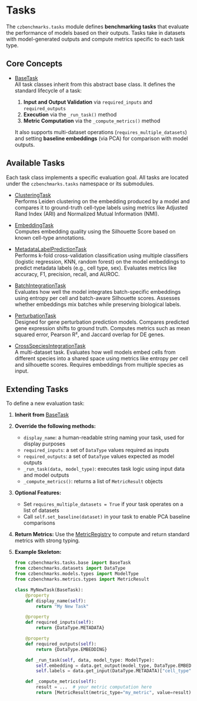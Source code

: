 # Tasks

The `czbenchmarks.tasks` module defines **benchmarking tasks** that evaluate the performance of models based on their outputs. Tasks take in datasets with model-generated outputs and compute metrics specific to each task type.

## Core Concepts

-  [BaseTask](../autoapi/czbenchmarks/tasks/base/index)  
   All task classes inherit from this abstract base class. It defines the standard lifecycle of a task:
  
   1. **Input and Output Validation** via `required_inputs` and `required_outputs`
   2. **Execution** via the `_run_task()` method
   3. **Metric Computation** via the `_compute_metrics()` method

   It also supports multi-dataset operations (`requires_multiple_datasets`) and setting **baseline embeddings** (via PCA) for comparison with model outputs.

## Available Tasks

Each task class implements a specific evaluation goal. All tasks are located under the `czbenchmarks.tasks` namespace or its submodules.

-  [ClusteringTask](../autoapi/czbenchmarks/tasks/clustering/index)  
   Performs Leiden clustering on the embedding produced by a model and compares it to ground-truth cell-type labels using metrics like Adjusted Rand Index (ARI) and Normalized Mutual Information (NMI).

-  [EmbeddingTask](../autoapi/czbenchmarks/tasks/embedding/index)  
   Computes embedding quality using the Silhouette Score based on known cell-type annotations.

-  [MetadataLabelPredictionTask](../autoapi/czbenchmarks/tasks/label_prediction/index)  
   Performs k-fold cross-validation classification using multiple classifiers (logistic regression, KNN, random forest) on the model embeddings to predict metadata labels (e.g., cell type, sex). Evaluates metrics like accuracy, F1, precision, recall, and AUROC.

-  [BatchIntegrationTask](../autoapi/czbenchmarks/tasks/integration/index)  
   Evaluates how well the model integrates batch-specific embeddings using entropy per cell and batch-aware Silhouette scores. Assesses whether embeddings mix batches while preserving biological labels.

-  [PerturbationTask](../autoapi/czbenchmarks/tasks/single_cell/perturbation/index)  
   Designed for gene perturbation prediction models. Compares predicted gene expression shifts to ground truth. Computes metrics such as mean squared error, Pearson R², and Jaccard overlap for DE genes.

-  [CrossSpeciesIntegrationTask](../autoapi/czbenchmarks/tasks/single_cell/cross_species/index)  
   A multi-dataset task. Evaluates how well models embed cells from different species into a shared space using metrics like entropy per cell and silhouette scores. Requires embeddings from multiple species as input.

## Extending Tasks

To define a new evaluation task:

1. **Inherit from** [BaseTask](../autoapi/czbenchmarks/tasks/base/index)

2. **Override the following methods:**

   - `display_name`: a human-readable string naming your task, used for display purposes
   - `required_inputs`: a set of `DataType` values required as inputs
   - `required_outputs`: a set of `DataType` values expected as model outputs
   - `_run_task(data, model_type)`: executes task logic using input data and model outputs
   - `_compute_metrics()`: returns a list of `MetricResult` objects

3. **Optional Features:**
   - Set `requires_multiple_datasets = True` if your task operates on a list of datasets
   - Call `self.set_baseline(dataset)` in your task to enable PCA baseline comparisons

4. **Return Metrics:**
   Use the [MetricRegistry](../autoapi/czbenchmarks/metrics/types/index) to compute and return standard metrics with strong typing.

5. **Example Skeleton:**

   ```python
   from czbenchmarks.tasks.base import BaseTask
   from czbenchmarks.datasets import DataType
   from czbenchmarks.models.types import ModelType
   from czbenchmarks.metrics.types import MetricResult

   class MyNewTask(BaseTask):
       @property
       def display_name(self):
           return "My New Task"

       @property
       def required_inputs(self):
           return {DataType.METADATA}

       @property
       def required_outputs(self):
           return {DataType.EMBEDDING}

       def _run_task(self, data, model_type: ModelType):
           self.embedding = data.get_output(model_type, DataType.EMBEDDING)
           self.labels = data.get_input(DataType.METADATA)["cell_type"]

       def _compute_metrics(self):
           result = ...  # your metric computation here
           return [MetricResult(metric_type="my_metric", value=result)]
   ```
